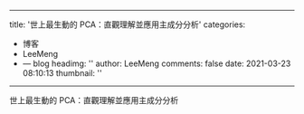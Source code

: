 
---
title: '世上最生動的 PCA：直觀理解並應用主成分分析'
categories: 
 - 博客
 - LeeMeng
 - — blog
headimg: ''
author: LeeMeng
comments: false
date: 2021-03-23 08:10:13
thumbnail: ''
---

<div>   
世上最生動的 PCA：直觀理解並應用主成分分析  
</div>
            